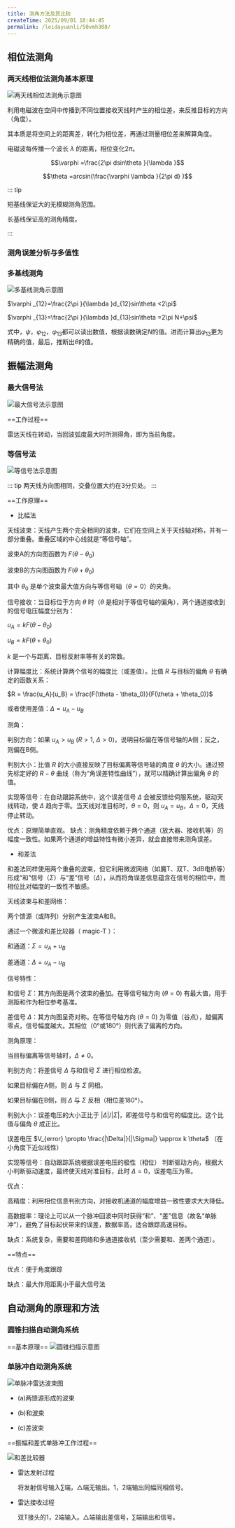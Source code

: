 ```yaml
---
title: 测角方法及其比较
createTime: 2025/09/01 18:44:45
permalink: /leidayuanli/50vmh308/
---
```

## **相位法测角**
### **两天线相位法测角基本原理**

![两天线相位法测角示意图](picture/两天线相位法.jpg)

利用电磁波在空间中传播到不同位置接收天线时产生的相位差，来反推目标的方向（角度）。

其本质是将空间上的距离差，转化为相位差，再通过测量相位差来解算角度。

电磁波每传播一个波长 $\lambda$ 的距离，相位变化$2\pi$。

$$\varphi =\frac{2\pi dsin\theta }{\lambda }$$

$$\theta =arcsin(\frac{\varphi \lambda }{2\pi d} )$$

::: tip

短基线保证大的无模糊测角范围。

长基线保证高的测角精度。

:::

### **测角误差分析与多值性**

### **多基线测角**

![多基线测角示意图](picture/多基线测角.jpg)

$\varphi _{12}=\frac{2\pi }{\lambda }d_{12}sin\theta <2\pi$

$\varphi _{13}=\frac{2\pi }{\lambda }d_{13}sin\theta =2\pi N+\psi$

式中，$\psi$，$\varphi _{12}$，$\varphi _{13}$都可以读出数值，根据读数确定$N$的值。进而计算出$\varphi _{13}$更为精确的值，最后，推断出$\theta$的值。

## **振幅法测角**

### **最大信号法**

![最大信号法示意图](picture/最大信号法.jpg)

==工作过程==

雷达天线在转动，当回波弧度最大时所测得角，即为当前角度。

### **等信号法**

![等信号法示意图](picture/等信号法.jpg)

::: tip
两天线方向图相同，交叠位置大约在3分贝处。
:::

==工作原理==

* 比幅法

天线波束：天线产生两个完全相同的波束，它们在空间上关于天线轴对称，并有一部分重叠。重叠区域的中心线就是“等信号轴”。

波束A的方向图函数为 $F(\theta - \theta_0)$

波束B的方向图函数为 $F(\theta + \theta_0)$

其中 $\theta_0$ 是单个波束最大值方向与等信号轴（$\theta=0$）的夹角。

信号接收：当目标位于方向 $\theta$ 时（$\theta$ 是相对于等信号轴的偏角），两个通道接收到的信号电压幅度分别为：

$u_A = k F(\theta - \theta_0)$

$u_B = k F(\theta + \theta_0)$

$k$ 是一个与距离、目标反射率等有关的常数。

计算幅度比：系统计算两个信号的幅度比（或差值）。比值 $R$ 与目标的偏角 $\theta$ 有确定的函数关系：

$R = \frac{u_A}{u_B} = \frac{F(\theta - \theta_0)}{F(\theta + \theta_0)}$

或者使用差值：$\Delta = u_A - u_B$

测角：

判别方向：如果 $u_A > u_B$ ($R>1$, $\Delta>0$)，说明目标偏在等信号轴的A侧；反之，则偏在B侧。

判别大小：比值 $R$ 的大小直接反映了目标偏离等信号轴的角度 $\theta$ 的大小。通过预先标定好的 $R-\theta$ 曲线（称为“角误差特性曲线”），就可以精确计算出偏角 $\theta$ 的值。

实现等信号：在自动跟踪系统中，这个误差信号 $\Delta$ 会被反馈给伺服系统，驱动天线转动，使 $\Delta$ 趋向于零。当天线对准目标时，$\theta=0$，则 $u_A = u_B$，$\Delta=0$，天线停止转动。

优点：原理简单直观。
缺点：测角精度依赖于两个通道（放大器、接收机等）的幅度一致性。如果两个通道的增益特性有微小差异，就会直接带来测角误差。

* 和差法

和差法同样使用两个重叠的波束，但它利用微波网络（如魔T、双T、3dB电桥等）形成“和”信号（$\Sigma$）与“差”信号（$\Delta$），从而将角误差信息蕴含在信号的相位中，而相位比对幅度的一致性不敏感。

天线波束与和差网络：

两个馈源（或阵列）分别产生波束A和B。

通过一个微波和差比较器（ magic-T ）：

和通道：$\Sigma = u_A + u_B$

差通道：$\Delta = u_A - u_B$

信号特性：

和信号 $\Sigma$：其方向图是两个波束的叠加。在等信号轴方向 ($\theta=0$) 有最大值，用于测距和作为相位参考基准。

差信号 $\Delta$：其方向图呈奇对称。在等信号轴方向 ($\theta=0$) 为零值（谷点），越偏离零点，信号幅度越大。其相位（0°或180°）则代表了偏离的方向。

测角原理：

当目标偏离等信号轴时，$\Delta \neq 0$。

判别方向：将差信号 $\Delta$ 与和信号 $\Sigma$ 进行相位检波。

如果目标偏在A侧，则 $\Delta$ 与 $\Sigma$ 同相。

如果目标偏在B侧，则 $\Delta$ 与 $\Sigma$ 反相（相位差180°）。

判别大小：误差电压的大小正比于 $|\Delta| / |\Sigma|$，即差信号与和信号的幅度比。这个比值与偏角 $\theta$ 成正比。

误差电压 $V_{error} \propto \frac{|\Delta|}{|\Sigma|} \approx k \theta$ （在小角度下近似线性）

实现等信号：自动跟踪系统根据误差电压的极性（相位） 判断驱动方向，根据大小判断驱动速度，最终使天线对准目标，此时 $\Delta = 0$，误差电压为零。

优点：

高精度：利用相位信息判别方向，对接收机通道的幅度增益一致性要求大大降低。

高数据率：理论上可以从一个脉冲回波中同时获得“和”、“差”信息（故名“单脉冲”），避免了目标起伏带来的误差，数据率高，适合跟踪高速目标。

缺点：系统复杂，需要和差网络和多通道接收机（至少需要和、差两个通道）。

==特点==

优点：便于角度跟踪

缺点：最大作用距离小于最大信号法

## **自动测角的原理和方法**

### **圆锥扫描自动测角系统**

==基本原理==
![圆锥扫描示意图](picture/圆锥扫描.jpg)

### **单脉冲自动测角系统**

![单脉冲雷达波束图](picture/单脉冲雷达波束图.jpg)

* (a)两馈源形成的波束

* (b)和波束

* (c)差波束

==振幅和差式单脉冲工作过程==

![和差比较器](picture/和差比较器.jpg)

* 雷达发射过程

    将发射信号输入$\sum$端，$\bigtriangleup$端无输出。1，2端输出同幅同相信号。

* 雷达接收过程

    双T接头的1，2端输入。$\bigtriangleup$端输出差信号，$\sum$端输出和信号。
